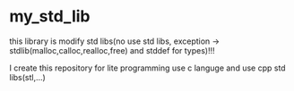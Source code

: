 # my_std_lib
this library is modify std libs(no use std libs, exception -> stdlib(malloc,calloc,realloc,free) and stddef for types)!!!

I create this repository for lite programming use c languge and use cpp std libs(stl,...)
